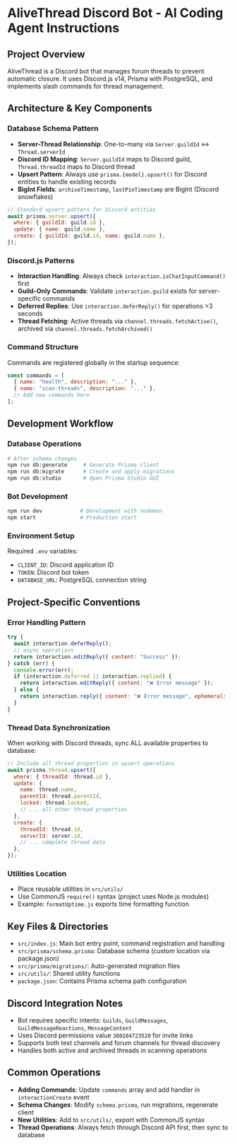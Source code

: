 # AliveThread Discord Bot - AI Coding Agent Instructions

## Project Overview
AliveThread is a Discord bot that manages forum threads to prevent automatic closure. It uses Discord.js v14, Prisma with PostgreSQL, and implements slash commands for thread management.

## Architecture & Key Components

### Database Schema Pattern
- **Server-Thread Relationship**: One-to-many via `Server.guildId` ↔ `Thread.serverId`
- **Discord ID Mapping**: `Server.guildId` maps to Discord guild, `Thread.threadId` maps to Discord thread
- **Upsert Pattern**: Always use `prisma.{model}.upsert()` for Discord entities to handle existing records
- **BigInt Fields**: `archiveTimestamp`, `lastPinTimestamp` are BigInt (Discord snowflakes)

```javascript
// Standard upsert pattern for Discord entities
await prisma.server.upsert({
  where: { guildId: guild.id },
  update: { name: guild.name },
  create: { guildId: guild.id, name: guild.name },
});
```

### Discord.js Patterns
- **Interaction Handling**: Always check `interaction.isChatInputCommand()` first
- **Guild-Only Commands**: Validate `interaction.guild` exists for server-specific commands
- **Deferred Replies**: Use `interaction.deferReply()` for operations >3 seconds
- **Thread Fetching**: Active threads via `channel.threads.fetchActive()`, archived via `channel.threads.fetchArchived()`

### Command Structure
Commands are registered globally in the startup sequence:
```javascript
const commands = [
  { name: "health", description: "..." },
  { name: "scan-threads", description: "..." },
  // Add new commands here
];
```

## Development Workflow

### Database Operations
```bash
# After schema changes
npm run db:generate     # Generate Prisma client
npm run db:migrate      # Create and apply migrations
npm run db:studio       # Open Prisma Studio GUI
```

### Bot Development
```bash
npm run dev            # Development with nodemon
npm start              # Production start
```

### Environment Setup
Required `.env` variables:
- `CLIENT_ID`: Discord application ID
- `TOKEN`: Discord bot token  
- `DATABASE_URL`: PostgreSQL connection string

## Project-Specific Conventions

### Error Handling Pattern
```javascript
try {
  await interaction.deferReply();
  // async operations
  return interaction.editReply({ content: "Success" });
} catch (err) {
  console.error(err);
  if (interaction.deferred || interaction.replied) {
    return interaction.editReply({ content: "❌ Error message" });
  } else {
    return interaction.reply({ content: "❌ Error message", ephemeral: true });
  }
}
```

### Thread Data Synchronization
When working with Discord threads, sync ALL available properties to database:
```javascript
// Include all thread properties in upsert operations
await prisma.thread.upsert({
  where: { threadId: thread.id },
  update: {
    name: thread.name,
    parentId: thread.parentId,
    locked: thread.locked,
    // ... all other thread properties
  },
  create: {
    threadId: thread.id,
    serverId: server.id,
    // ... complete thread data
  },
});
```

### Utilities Location
- Place reusable utilities in `src/utils/`
- Use CommonJS `require()` syntax (project uses Node.js modules)
- Example: `formatUptime.js` exports time formatting function

## Key Files & Directories
- `src/index.js`: Main bot entry point, command registration and handling
- `src/prisma/schema.prisma`: Database schema (custom location via package.json)
- `src/prisma/migrations/`: Auto-generated migration files
- `src/utils/`: Shared utility functions
- `package.json`: Contains Prisma schema path configuration

## Discord Integration Notes
- Bot requires specific intents: `Guilds`, `GuildMessages`, `GuildMessageReactions`, `MessageContent`
- Uses Discord permissions value `380104723520` for invite links
- Supports both text channels and forum channels for thread discovery
- Handles both active and archived threads in scanning operations

## Common Operations
- **Adding Commands**: Update `commands` array and add handler in `interactionCreate` event
- **Schema Changes**: Modify `schema.prisma`, run migrations, regenerate client
- **New Utilities**: Add to `src/utils/`, export with CommonJS syntax
- **Thread Operations**: Always fetch through Discord API first, then sync to database